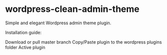 wordpress-clean-admin-theme
===========================

Simple and elegant Wordpress admin theme plugin.

Installation guide:

Download or pull master branch
Copy/Paste plugin to the wordpress plugins folder
Active plugin
